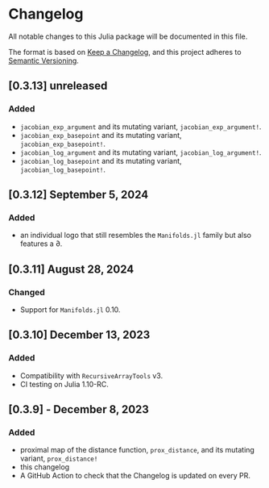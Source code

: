 # Changelog

All notable changes to this Julia package will be documented in this file.

The format is based on [Keep a Changelog](https://keepachangelog.com/en/1.0.0/),
and this project adheres to [Semantic Versioning](https://semver.org/spec/v2.0.0.html).

## [0.3.13] unreleased

### Added

* `jacobian_exp_argument` and its mutating variant, `jacobian_exp_argument!`.
* `jacobian_exp_basepoint` and its mutating variant, `jacobian_exp_basepoint!`.
* `jacobian_log_argument` and its mutating variant, `jacobian_log_argument!`.
* `jacobian_log_basepoint` and its mutating variant, `jacobian_log_basepoint!`.

## [0.3.12] September 5, 2024

### Added

* an individual logo that still resembles the `Manifolds.jl` family but also features a ∂.

## [0.3.11] August 28, 2024

### Changed

* Support for `Manifolds.jl` 0.10.

## [0.3.10] December 13, 2023

### Added

* Compatibility with `RecursiveArrayTools` v3.
* CI testing on Julia 1.10-RC.

## [0.3.9] - December 8, 2023

### Added

* proximal map of the distance function, `prox_distance`, and its mutating variant, `prox_distance!`
* this changelog
* A GitHub Action to check that the Changelog is updated on every PR.
